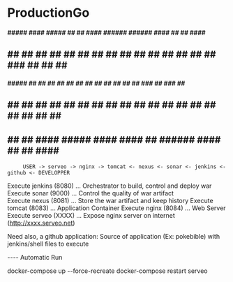# ProductionGo

 #####   #####    ####   #####   ##  ##   ####   ######  ######   ####   ##  ##           ####    ####          
 ##  ##  ##  ##  ##  ##  ##  ##  ##  ##  ##  ##    ##      ##    ##  ##  ### ##          ##      ##  ##         
 #####   #####   ##  ##  ##  ##  ##  ##  ##        ##      ##    ##  ##  ## ###          ## ###  ##  ##         
 ##      ##  ##  ##  ##  ##  ##  ##  ##  ##  ##    ##      ##    ##  ##  ##  ##          ##  ##  ##  ##         
 ##      ##  ##   ####   #####    ####    ####     ##    ######   ####   ##  ##           ####    ####          

         USER -> serveo -> nginx -> tomcat <- nexus <- sonar <- jenkins <- github <- DEVELOPPER

Execute jenkins (8080) ... Orchestrator to build, control and deploy war  
Execute sonar   (9000) ... Control the quality of war artifact      
Execute nexus   (8081) ... Store the war artifact and keep history 
Execute tomcat  (8083) ... Application Container
Execute nginx   (8084) ... Web Server
Execute serveo  (XXXX) ... Expose nginx server on internet (http://xxxx.serveo.net) 

Need also, a github application: Source of application (Ex: pokebible) with jenkins/shell files to execute
 
---- Automatic Run

docker-compose up --force-recreate
docker-compose restart serveo